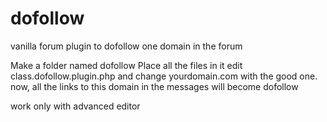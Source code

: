 # dofollow
vanilla forum plugin to dofollow one domain in the forum

Make a folder named dofollow
Place all the files in it
edit class.dofollow.plugin.php and change yourdomain.com with the good one.
now, all the links to this domain in the messages will become dofollow

work only with advanced editor
